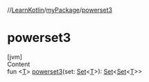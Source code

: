 //[LearnKotlin](../index.md)/[myPackage](index.md)/[powerset3](powerset3.md)



# powerset3  
[jvm]  
Content  
fun <[T](powerset3.md)> [powerset3](powerset3.md)(set: [Set](https://kotlinlang.org/api/latest/jvm/stdlib/kotlin.collections/-set/index.html)<[T](powerset3.md)>): [Set](https://kotlinlang.org/api/latest/jvm/stdlib/kotlin.collections/-set/index.html)<[Set](https://kotlinlang.org/api/latest/jvm/stdlib/kotlin.collections/-set/index.html)<[T](powerset3.md)>>  



